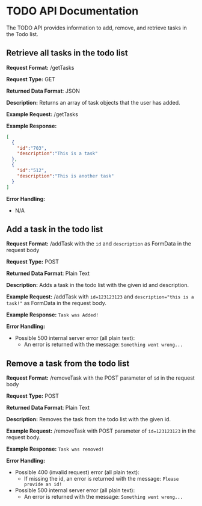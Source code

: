 # TODO API Documentation
The TODO API provides information to add, remove, and retrieve tasks in the Todo list.

## Retrieve all tasks in the todo list
**Request Format:** /getTasks

**Request Type:** GET

**Returned Data Format**: JSON

**Description:** Returns an array of task objects that the user has added.


**Example Request:** /getTasks

**Example Response:**

```json
[
  {
    "id":"703",
    "description":"This is a task"
  },
  {
    "id":"512",
    "description":"This is another task"
  }
]
```

**Error Handling:**
- N/A

## Add a task in the todo list
**Request Format:** /addTask with the `id` and `description` as FormData in the request body

**Request Type:** POST

**Returned Data Format**: Plain Text

**Description:** Adds a task in the todo list with the given id and description.

**Example Request:** /addTask with `id=123123123` and `description="this is a task!"` as FormData in the request body.

**Example Response:**
`Task was Added!`

**Error Handling:**
- Possible 500 internal server error (all plain text):
  - An error is returned with the message: `Something went wrong...`


## Remove a task from the todo list
**Request Format:** /removeTask with the POST parameter of `id` in the request body

**Request Type:** POST

**Returned Data Format**: Plain Text

**Description:** Removes the task from the todo list with the given id.

**Example Request:** /removeTask with POST parameter of `id=123123123` in the request body.

**Example Response:**
`Task was removed!`

**Error Handling:**
- Possible 400 (invalid request) error (all plain text):
  - If missing the id, an error is returned with the message: `Please provide an id!`
- Possible 500 internal server error (all plain text):
  - An error is returned with the message: `Something went wrong...`
